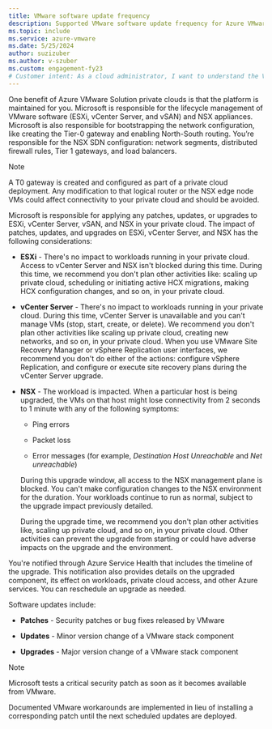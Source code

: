 ```yaml
---
title: VMware software update frequency
description: Supported VMware software update frequency for Azure VMware Solution.
ms.topic: include
ms.service: azure-vmware
ms.date: 5/25/2024
author: suzizuber
ms.author: v-szuber
ms.custom: engagement-fy23
# Customer intent: As a cloud administrator, I want to understand the VMware software update process in Azure VMware Solution, so that I can effectively manage workloads and plan for potential impacts during patches, updates, and upgrades.
---
```


<!-- Used in faq.md and concepts-private-clouds-clusters.md -->

One benefit of Azure VMware Solution private clouds is that the platform is maintained for you. Microsoft is responsible for the lifecycle management of VMware software (ESXi, vCenter Server, and vSAN) and NSX appliances. Microsoft is also responsible for bootstrapping the network configuration, like creating the Tier-0 gateway and enabling North-South routing. You’re responsible for the NSX SDN configuration: network segments, distributed firewall rules, Tier 1 gateways, and load balancers.

> [!NOTE]
> A T0 gateway is created and configured as part of a private cloud deployment. Any modification to that logical router or the NSX edge node VMs could affect connectivity to your private cloud and should be avoided.

Microsoft is responsible for applying any patches, updates, or upgrades to ESXi, vCenter Server, vSAN, and NSX in your private cloud. The impact of patches, updates, and upgrades on ESXi, vCenter Server, and NSX has the following considerations:

- **ESXi** - There's no impact to workloads running in your private cloud. Access to vCenter Server and NSX isn't blocked during this time. During this time, we recommend you don't plan other activities like: scaling up private cloud, scheduling or initiating active HCX migrations, making HCX configuration changes, and so on, in your private cloud.

- **vCenter Server** - There's no impact to workloads running in your private cloud. During this time, vCenter Server is unavailable and you can't manage VMs (stop, start, create, or delete). We recommend you don't plan other activities like scaling up private cloud, creating new networks, and so on, in your private cloud. When you use VMware Site Recovery Manager or vSphere Replication user interfaces, we recommend you don't do either of the  actions: configure vSphere Replication, and configure or execute site recovery plans during the vCenter Server upgrade.

- **NSX** - The workload is impacted. When a particular host is being upgraded, the VMs on that host might lose connectivity from 2 seconds to 1 minute with any of the following symptoms:

   - Ping errors

   - Packet loss

   - Error messages (for example, *Destination Host Unreachable* and *Net unreachable*)

   During this upgrade window, all access to the NSX management plane is blocked. You can't make configuration changes to the NSX environment for the duration.  Your workloads continue to run as normal, subject to the upgrade impact previously detailed.
 
   During the upgrade time, we recommend you don't plan other activities like, scaling up private cloud, and so on, in your private cloud. Other activities can prevent the upgrade from starting or could have adverse impacts on the upgrade and the environment.
 
You're notified through Azure Service Health that includes the timeline of the upgrade. This notification also provides details on the upgraded component, its effect on workloads, private cloud access, and other Azure services. You can reschedule an upgrade as needed.

Software updates include:

- **Patches** - Security patches or bug fixes released by VMware

- **Updates** - Minor version change of a VMware stack component

- **Upgrades** - Major version change of a VMware stack component

>[!NOTE]
> Microsoft tests a critical security patch as soon as it becomes available from VMware.

Documented VMware workarounds are implemented in lieu of installing a corresponding patch until the next scheduled updates are deployed.
